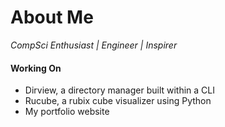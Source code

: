 <h1> About Me </h1>
<i> CompSci Enthusiast | Engineer | Inspirer </i>

<h4> Working On </h4>

- Dirview, a directory manager built within a CLI
- Rucube, a rubix cube visualizer using Python
- My portfolio website
